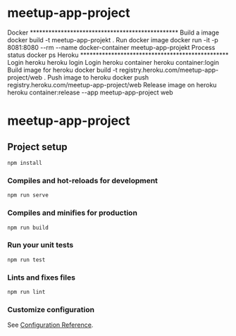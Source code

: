 # meetup-app-project
Docker ************************************************
Build a image
docker build -t meetup-app-projekt .
Run docker image
docker run -it -p 8081:8080 --rm --name docker-container meetup-app-projekt
Process status
docker ps
Heroku ************************************************
Login heroku
heroku login
Login heroku container
heroku container:login
Build image for heroku
docker build -t registry.heroku.com/meetup-app-project/web .
Push image to heroku
docker push registry.heroku.com/meetup-app-project/web
Release image on heroku
heroku container:release --app meetup-app-project web

# meetup-app-project

## Project setup
```
npm install
```

### Compiles and hot-reloads for development
```
npm run serve
```

### Compiles and minifies for production
```
npm run build
```

### Run your unit tests
```
npm run test
```

### Lints and fixes files
```
npm run lint
```

### Customize configuration
See [Configuration Reference](https://cli.vuejs.org/config/).
